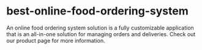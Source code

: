 # best-online-food-ordering-system
An online food ordering system solution is a fully customizable application that is an all-in-one solution for managing orders and deliveries. Check out our product page for more information.
